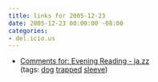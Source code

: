 ```yaml
---
title: links for 2005-12-23
date: 2005-12-23 00:00:00 -08:00
categories:
- del.icio.us
---
```


<ul class="delicious">
	<li>
		<div class="delicious-link"><a href="http://www.shacknews.com/ja.zz?id=10918901">Comments for: Evening Reading - ja.zz</a></div>
		<div class="delicious-tags">(tags: <a href="http://del.icio.us/torrez/dog">dog</a> <a href="http://del.icio.us/torrez/trapped">trapped</a> <a href="http://del.icio.us/torrez/sleeve">sleeve</a>)</div>
	</li>
</ul>
